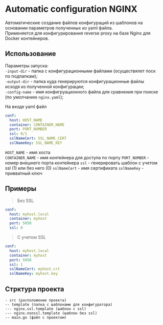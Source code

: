 # Automatic configuration NGINX

Автоматические создание файлов конфигураций из шаблонов на основании параметров полученных из yaml файла.  
Применяется для конфигурирования reverse proxy на базе Nginx для Docker контейнеров.

## Использование

Параметры запуска:  
`-input-dir` - папка с конфигурационными файлами (осуществялет поск по подпапкам);  
`-output-dir` - папка куда генерируются конфигурационные файлы исходя из полученной конфигурации;  
`-config-name` - имя конфигруационного файла для сравнения при поиске (по умолчанию `nginx.yaml`);  

На входе yaml файл  
````yaml
conf:
  host: HOST_NAME
  container: CONTAINER_NAME
  port: PORT_NUMBER
  ssl: 0/1
  sslNameCert: SSL_NAME_CERT
  sslNameKey: SSL_NAME_KEY
````
`HOST_NAME` - имя хоста  
`CONTAINER_NAME` - имя контейнера для доступа по порту
`PORT_NUMBER` - номер внешнего порта контейнера
`ssl` - генерировать шаблон с учетом ssl (1) или без него (0)
`sslNameCert` - имя сертификата
`sslNameKey` - привватный ключ  

## Примеры
> Без SSL
````yaml
conf:
  host: myhost.local
  container: myhost
  port: 5050
  ssl: 0
````
> С учетом SSL
````yaml
conf:
  host: myhost.local
  container: myhost
  port: 5050
  ssl: 1
  sslNameCert: myhost.crt
  sslNameKey: myhost.key
````

## Стрктура проекта

 ````
 - src (расположение проекта)
 -- template (папка с шаблонами для конфигуратора)
 --- nginx.ssl.template (шаблон с ssl)
 --- nginx.nonssl.template (шаблон без ssl)
 -- main.go (файл с проектом)
````